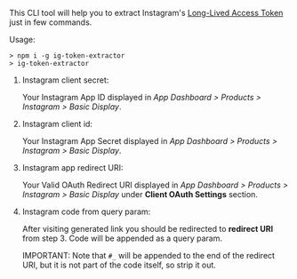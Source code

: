 This CLI tool will help you to extract Instagram's [Long-Lived Access Token](https://developers.facebook.com/docs/instagram-basic-display-api/guides/long-lived-access-tokens) just in few commands.

Usage:

```
> npm i -g ig-token-extractor
> ig-token-extractor
```

1. Instagram client secret:
	
    Your Instagram App ID displayed in *App Dashboard > Products > Instagram > Basic Display*.

2. Instagram client id:
    
    Your Instagram App Secret displayed in *App Dashboard > Products > Instagram > Basic Display*.

3. Instagram app redirect URI:

    Your Valid OAuth Redirect URI displayed in *App Dashboard > Products > Instagram > Basic Display* under **Client OAuth Settings** section.
    
4. Instagram code from query param:

    After visiting generated link you should be redirected to **redirect URI** from step 3. Code will be appended as a query param.

    IMPORTANT: Note that `#_` will be appended to the end of the redirect URI, but it is not part of the code itself, so strip it out.
